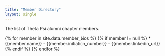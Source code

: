 ```yaml
---
title: "Member Directory"
layout: single
---
```


The list of Theta Psi alumni chapter members.

{% for member in site.data.member_bios %}
    {% if member != null %}
     * {{member.name}} - {{member.initiation_number}} - {{member.linkedin_url}}
    {% endif %}
{% endfor %}
